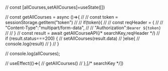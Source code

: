 //   const [allCourses,setAllCourses]=useState([])
  
//   const getAllCourses = async ()=>{
//     // const token = sessionStorage.getItem("token")
//     // if(token){
//     //   const reqHeader = {
//     //     "Content-Type":"multipart/form-data",
//     //     "Authorization":`Bearer ${token}`
//     //   }
//       const result = await getAllCourseAPI(/* searchKey,reqHeader */)
//       if (result.status===200) {
//         setAllCourses(result.data)
//       }else{
//         console.log(result)
//       }
//   }

// console.log(allCourses);

// useEffect(()=>{
//   getAllCourses()
// },[/* searchKey */]) 